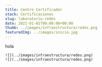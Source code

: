 ```yaml
---
title: Centro Certificador
stack: Certificaciones
slug: laboratorio-redes
date: 2021-01-01T00:00:00+00:00
thumb: ../images/infraestructura/redes.png
featuredImg: ../images/inicio.jpg
---
```


hola

```grid|2
![](../images/infraestructura/redes.png)
![](../images/infraestructura/redes.png)
```
